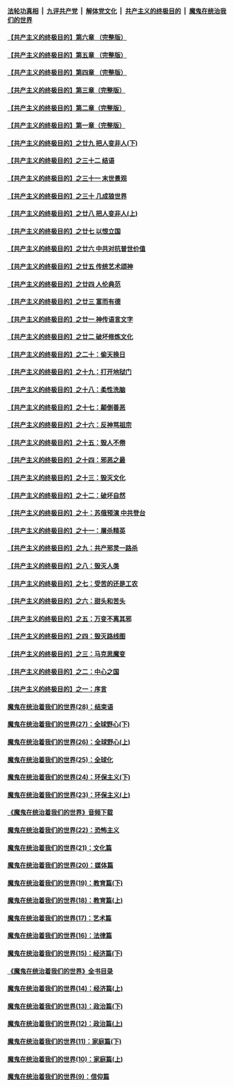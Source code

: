 ####  [法轮功真相](../../../../basic/blob/master/README.md?t=04140101) &nbsp;|&nbsp; [九评共产党](../../../../9ping.md/blob/master/README.md?t=04140101) &nbsp;|&nbsp; [解体党文化](../../../../jtdwh.md/blob/master/README.md?t=04140101)  &nbsp;|&nbsp; [共产主义的终极目的](../../../../gczydzjmd.md/blob/master/README.md?t=04140101) &nbsp;|&nbsp; [魔鬼在统治我们的世界](../../../../mgztzwmdsj.md/blob/master/README.md?t=04140101) 

#### [【共产主义的终极目的】第六章 （完整版）](../pages/nsc422/n11428913.md?t=04140101) 

#### [【共产主义的终极目的】第五章 （完整版）](../pages/nsc422/n11428912.md?t=04140101) 

#### [【共产主义的终极目的】第四章 （完整版）](../pages/nsc422/n11428907.md?t=04140101) 

#### [【共产主义的终极目的】第三章（完整版）](../pages/nsc422/n11428848.md?t=04140101) 

#### [【共产主义的终极目的】第二章（完整版）](../pages/nsc422/n11428831.md?t=04140101) 

#### [【共产主义的终极目的】第一章（完整版）](../pages/nsc422/n11417651.md?t=04140101) 

#### [【共产主义的终极目的】之廿九 把人变非人(下)](../pages/nsc422/n11344140.md?t=04140101) 

#### [【共产主义的终极目的】之三十二 结语](../pages/nsc422/n11360535.md?t=04140101) 

#### [【共产主义的终极目的】之三十一 末世景观](../pages/nsc422/n11351129.md?t=04140101) 

#### [【共产主义的终极目的】之三十 几成狼世界](../pages/nsc422/n11348280.md?t=04140101) 

#### [【共产主义的终极目的】之廿八 把人变非人(上)](../pages/nsc422/n11340492.md?t=04140101) 

#### [【共产主义的终极目的】之廿七 以恨立国](../pages/nsc422/n11336944.md?t=04140101) 

#### [【共产主义的终极目的】之廿六 中共对抗普世价值](../pages/nsc422/n11324785.md?t=04140101) 

#### [【共产主义的终极目的】之廿五 传统艺术颂神](../pages/nsc422/n11296396.md?t=04140101) 

#### [【共产主义的终极目的】之廿四 人伦典范](../pages/nsc422/n11296397.md?t=04140101) 

#### [【共产主义的终极目的】之廿三 富而有德](../pages/nsc422/n11283598.md?t=04140101) 

#### [【共产主义的终极目的】之廿一 神传语言文字](../pages/nsc422/n11263265.md?t=04140101) 

#### [【共产主义的终极目的】之廿二 破坏修炼文化](../pages/nsc422/n11245728.md?t=04140101) 

#### [【共产主义的终极目的】之二十：偷天换日](../pages/nsc422/n11238846.md?t=04140101) 

#### [【共产主义的终极目的】之十九：打开地狱门](../pages/nsc422/n11206376.md?t=04140101) 

#### [【共产主义的终极目的】之十八：柔性洗脑](../pages/nsc422/n11199994.md?t=04140101) 

#### [【共产主义的终极目的】之十七：颠倒善恶](../pages/nsc422/n11179782.md?t=04140101) 

#### [【共产主义的终极目的】之十六：反神骂祖宗](../pages/nsc422/n11166798.md?t=04140101) 

#### [【共产主义的终极目的】之十五：毁人不倦](../pages/nsc422/n11166792.md?t=04140101) 

#### [【共产主义的终极目的】之十四：邪恶之最](../pages/nsc422/n11150249.md?t=04140101) 

#### [【共产主义的终极目的】之十三：毁灭文化](../pages/nsc422/n11135227.md?t=04140101) 

#### [【共产主义的终极目的】之十二：破坏自然](../pages/nsc422/n11135214.md?t=04140101) 

#### [【共产主义的终极目的】之十：苏俄预演 中共登台](../pages/nsc422/n11118424.md?t=04140101) 

#### [【共产主义的终极目的】之十一：屠杀精英](../pages/nsc422/n11118442.md?t=04140101) 

#### [【共产主义的终极目的】之九：共产邪灵一路杀](../pages/nsc422/n11114139.md?t=04140101) 

#### [【共产主义的终极目的】之八：毁灭人类](../pages/nsc422/n11108503.md?t=04140101) 

#### [【共产主义的终极目的】之七：受苦的还是工农](../pages/nsc422/n11101809.md?t=04140101) 

#### [【共产主义的终极目的】之六：甜头和苦头](../pages/nsc422/n11096971.md?t=04140101) 

#### [【共产主义的终极目的】之五：万变不离其邪](../pages/nsc422/n11091285.md?t=04140101) 

#### [【共产主义的终极目的】之四：毁灭路线图](../pages/nsc422/n11086284.md?t=04140101) 

#### [【共产主义的终极目的】之三：马克思魔变](../pages/nsc422/n11061941.md?t=04140101) 

#### [【共产主义的终极目的】之二：中心之国](../pages/nsc422/n11047728.md?t=04140101) 

#### [【共产主义的终极目的】之一：序言](../pages/nsc422/n11086077.md?t=04140101) 

#### [魔鬼在统治着我们的世界(28)：结束语](../pages/nsc422/n10936246.md?t=04140101) 

#### [魔鬼在统治着我们的世界(27)：全球野心(下)](../pages/nsc422/n10928319.md?t=04140101) 

#### [魔鬼在统治着我们的世界(26)：全球野心(上)](../pages/nsc422/n10900318.md?t=04140101) 

#### [魔鬼在统治着我们的世界(25)：全球化](../pages/nsc422/n10788205.md?t=04140101) 

#### [魔鬼在统治着我们的世界(24)：环保主义(下)](../pages/nsc422/n10695307.md?t=04140101) 

#### [魔鬼在统治着我们的世界(23)：环保主义(上)](../pages/nsc422/n10688613.md?t=04140101) 

#### [《魔鬼在统治着我们的世界》音频下载](../pages/nsc422/n10635553.md?t=04140101) 

#### [魔鬼在统治着我们的世界(22)：恐怖主义](../pages/nsc422/n10614727.md?t=04140101) 

#### [魔鬼在统治着我们的世界(21)：文化篇](../pages/nsc422/n10597706.md?t=04140101) 

#### [魔鬼在统治着我们的世界(20)：媒体篇](../pages/nsc422/n10586579.md?t=04140101) 

#### [魔鬼在统治着我们的世界(19)：教育篇(下)](../pages/nsc422/n10564808.md?t=04140101) 

#### [魔鬼在统治着我们的世界(18)：教育篇(上)](../pages/nsc422/n10526970.md?t=04140101) 

#### [魔鬼在统治着我们的世界(17)：艺术篇](../pages/nsc422/n10499093.md?t=04140101) 

#### [魔鬼在统治着我们的世界(16)：法律篇](../pages/nsc422/n10485969.md?t=04140101) 

#### [魔鬼在统治着我们的世界(15)：经济篇(下)](../pages/nsc422/n10469975.md?t=04140101) 

#### [《魔鬼在统治着我们的世界》全书目录](../pages/nsc422/n10464261.md?t=04140101) 

#### [魔鬼在统治着我们的世界(14)：经济篇(上)](../pages/nsc422/n10457370.md?t=04140101) 

#### [魔鬼在统治着我们的世界(13)：政治篇(下)](../pages/nsc422/n10448270.md?t=04140101) 

#### [魔鬼在统治着我们的世界(12)：政治篇(上)](../pages/nsc422/n10444576.md?t=04140101) 

#### [魔鬼在统治着我们的世界(11)：家庭篇(下)](../pages/nsc422/n10440961.md?t=04140101) 

#### [魔鬼在统治着我们的世界(10)：家庭篇(上)](../pages/nsc422/n10435448.md?t=04140101) 

#### [魔鬼在统治着我们的世界(9)：信仰篇](../pages/nsc422/n10432159.md?t=04140101) 

